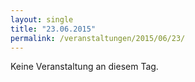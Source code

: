 ```yaml
---
layout: single
title: "23.06.2015"
permalink: /veranstaltungen/2015/06/23/
---
```


Keine Veranstaltung an diesem Tag.
